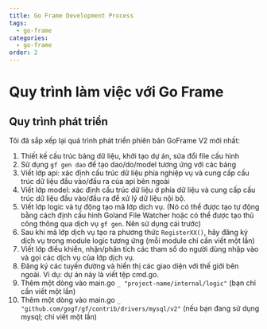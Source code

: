 ```yaml
---
title: Go Frame Development Process
tags:
  - go-frame
categories:
  - go-frame
order: 2
---
```

# Quy trình làm việc với Go Frame

## Quy trình phát triển

Tôi đã sắp xếp lại quá trình phát triển phiên bản GoFrame V2 mới nhất:

1. Thiết kế cấu trúc bảng dữ liệu, khởi tạo dự án, sửa đổi file cấu hình
2. Sử dụng `gf gen dao` để tạo dao/do/model tương ứng với các bảng
3. Viết lớp api: xác định cấu trúc dữ liệu phía nghiệp vụ và cung cấp cấu trúc dữ liệu đầu vào/đầu ra của api bên ngoài
4. Viết lớp model: xác định cấu trúc dữ liệu ở phía dữ liệu và cung cấp cấu trúc dữ liệu đầu vào/đầu ra để xử lý dữ liệu nội bộ.
5. Viết lớp logic và tự động tạo mã lớp dịch vụ. (Nó có thể được tạo tự động bằng cách định cấu hình Goland File Watcher hoặc có thể được tạo thủ công thông qua dịch vụ `gf gen`. Nên sử dụng cái trước)
6. Sau khi mã lớp dịch vụ tạo ra phương thức `RegisterXX()`, hãy đăng ký dịch vụ trong module logic tương ứng (mỗi module chỉ cần viết một lần)
7. Viết lớp điều khiển, nhận/phân tích các tham số do người dùng nhập vào và gọi các dịch vụ của lớp dịch vụ.
8. Đăng ký các tuyến đường và hiển thị các giao diện với thế giới bên ngoài. Ví dụ: dự án này là viết tệp cmd.go.
9. Thêm một dòng vào main.go `_ "project-name/internal/logic"` (bạn chỉ cần viết một lần)
10. Thêm một dòng vào main.go `_ "github.com/gogf/gf/contrib/drivers/mysql/v2"` (nếu bạn đang sử dụng mysql; chỉ viết một lần)
